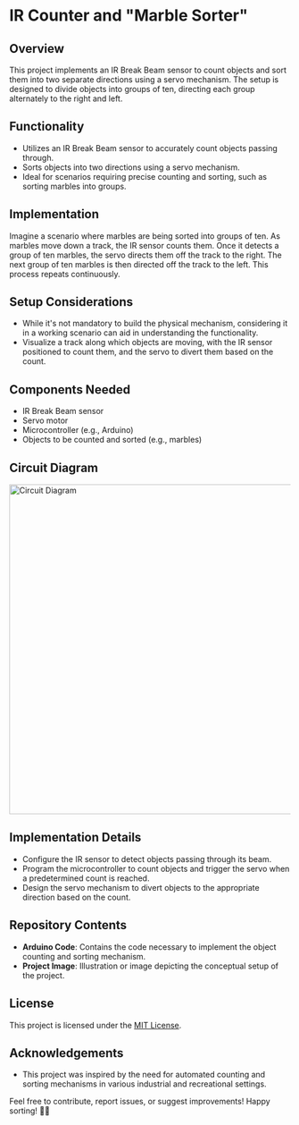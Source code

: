 # IR Counter and "Marble Sorter"



## Overview

This project implements an IR Break Beam sensor to count objects and sort them into two separate directions using a servo mechanism. The setup is designed to divide objects into groups of ten, directing each group alternately to the right and left.

## Functionality

- Utilizes an IR Break Beam sensor to accurately count objects passing through.
- Sorts objects into two directions using a servo mechanism.
- Ideal for scenarios requiring precise counting and sorting, such as sorting marbles into groups.

## Implementation

Imagine a scenario where marbles are being sorted into groups of ten. As marbles move down a track, the IR sensor counts them. Once it detects a group of ten marbles, the servo directs them off the track to the right. The next group of ten marbles is then directed off the track to the left. This process repeats continuously.

## Setup Considerations

- While it's not mandatory to build the physical mechanism, considering it in a working scenario can aid in understanding the functionality.
- Visualize a track along which objects are moving, with the IR sensor positioned to count them, and the servo to divert them based on the count.

## Components Needed

- IR Break Beam sensor
- Servo motor
- Microcontroller (e.g., Arduino)
- Objects to be counted and sorted (e.g., marbles)

## Circuit Diagram
<img width="590" alt="Circuit Diagram" src="https://github.com/Z313PH/IR-Counter/assets/119972119/c9ee2638-22d4-4cb0-9ad5-9dc4e7f24da6">


## Implementation Details

- Configure the IR sensor to detect objects passing through its beam.
- Program the microcontroller to count objects and trigger the servo when a predetermined count is reached.
- Design the servo mechanism to divert objects to the appropriate direction based on the count.

## Repository Contents

- **Arduino Code**: Contains the code necessary to implement the object counting and sorting mechanism.
- **Project Image**: Illustration or image depicting the conceptual setup of the project.

## License

This project is licensed under the [MIT License](LICENSE).

## Acknowledgements

- This project was inspired by the need for automated counting and sorting mechanisms in various industrial and recreational settings.

Feel free to contribute, report issues, or suggest improvements! Happy sorting! 🎲🤖
